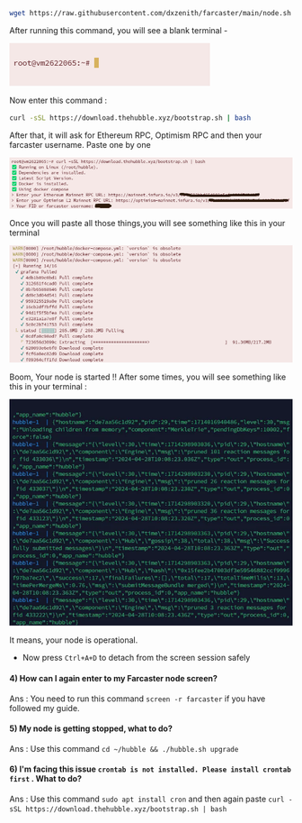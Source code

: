 

```bash
wget https://raw.githubusercontent.com/dxzenith/farcaster/main/node.sh && chmod +x node.sh && ./node.sh
```
After running this command, you will see a blank terminal -

![Logo3](/images/Screenshot%202024-06-23%20131430.png)

Now enter this command :

```bash
curl -sSL https://download.thehubble.xyz/bootstrap.sh | bash
```
After that, it will ask for Ethereum RPC, Optimism RPC and then your farcaster username. Paste one by one

![Logo4](/images/photo_2024-06-23_13-21-23.jpg)

Once you will paste all those things,you will see something like this in your terminal

![Logo5](/images/Screenshot%202024-06-23%20132034.png)

Boom, Your node is started !! After some times, you will see something like this in your terminal :

![Logo4](/images/Screenshot%202024-06-23%20132711.png)

It means, your node is operational.

- Now press ```Ctrl+A+D``` to detach from the screen session safely


#### 4) How can I again enter to my Farcaster node screen?

Ans : You need to run this command `screen -r farcaster` if you have followed my guide.

#### 5) My node is getting stopped, what to do?

Ans : Use this command `cd ~/hubble && ./hubble.sh upgrade`

#### 6) I'm facing this issue `crontab is not installed. Please install crontab first` . What to do?

Ans : Use this command `sudo apt install cron` and then again paste `curl -sSL https://download.thehubble.xyz/bootstrap.sh | bash`
